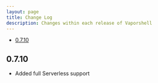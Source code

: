 ```yaml
---
layout: page 
title: Change Log
description: Changes within each release of Vaporshell
---
```

<!-- TOC -->

- [0.7.10](#0710)

<!-- /TOC -->

## 0.7.10

- Added full Serverless support


